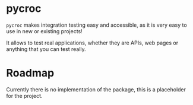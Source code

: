 # pycroc

`pycroc` makes integration testing easy and accessible, as it is very easy to use in new or existing projects!

It allows to test real applications, whether they are APIs, web pages or anything that you can test really.

# Roadmap

Currently there is no implementation of the package, this is a placeholder for the project.
